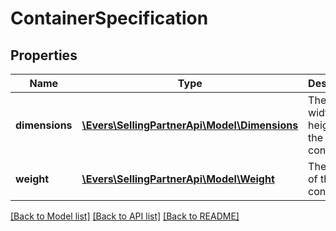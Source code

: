 # ContainerSpecification

## Properties
Name | Type | Description | Notes
------------ | ------------- | ------------- | -------------
**dimensions** | [**\Evers\SellingPartnerApi\Model\Dimensions**](Dimensions.md) | The length, width, and height of the container. | 
**weight** | [**\Evers\SellingPartnerApi\Model\Weight**](Weight.md) | The weight of the container. | 

[[Back to Model list]](../README.md#documentation-for-models) [[Back to API list]](../README.md#documentation-for-api-endpoints) [[Back to README]](../README.md)


